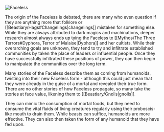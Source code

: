 ![Faceless](Beastiary/Images/Faceless.png)

The origin of the Faceless is debated, there are many who even question if they are anything more that folklore or [[Beastiary/Hags#Changelings|changelings]] mistaken for something else. While they are always attributed to dark magics and machinations, deeper research almost always ends up tying the Faceless to [[Mythos/The Three Terrors#Dyphora, Terror of Malaise|Dyphora]] and her cultists. While their overarching goals are unknown, they tend to try and infiltrate established communities by taken the place of leaders or influential people. Once they have successfully infiltrated these positions of power, they can then begin to manipulate the communities over the long term.

Many stories of the Faceless describe them as coming from humanoids, twisting into their new Faceless form - although this could just mean that they were already in the guise of a mortal and revealed their true form. There are no other stories of how Faceless propagate, so many take the stories at face value, likening them to [[Beastiary/Gnolls|gnolls]].

They can mimic the consumption of mortal foods, but they need to consume the vital fluids of living creatures regularly using their proboscis-like mouth to drain them. While beasts can suffice, humanoids are more effective. They can also then taken the form of any humanoid that they have fed upon.